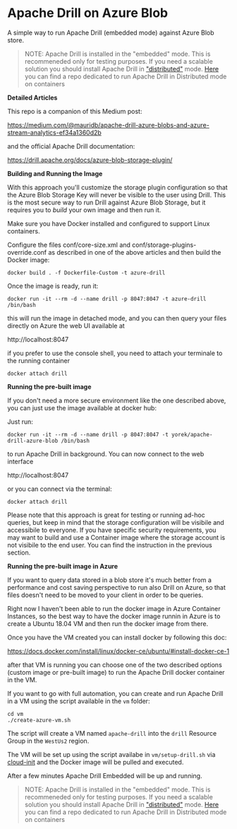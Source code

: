 # Apache Drill on Azure Blob

A simple way to run Apache Drill (embedded mode) against Azure Blob store. 

> NOTE: Apache Drill is installed in the "embedded" mode. This is recommeneded only for testing purposes. If you need a scalable solution you should install Apache Drill in ["distributed"](https://drill.apache.org/docs/install-drill-introduction/) mode. [Here]( https://github.com/Agirish/drill-containers) you can find a repo dedicated to run Apache Drill in Distributed mode on containers

**Detailed Articles** 

This repo is a companion of this Medium post: 

https://medium.com/@mauridb/apache-drill-azure-blobs-and-azure-stream-analytics-ef34a1360d2b

and the official Apache Drill documentation:

https://drill.apache.org/docs/azure-blob-storage-plugin/

**Building and Running the Image**

With this approach you'll customize the storage plugin configuration so that the Azure Blob Storage Key will never be visible to the user using Drill. This is the most secure way to run Drill against Azure Blob Storage, but it requires you to *build* your own image and then run it.

Make sure you have Docker installed and configured to support Linux containers.

Configure the files conf/core-size.xml and conf/storage-plugins-override.conf as described in one of the above articles and then build the Docker image:

    docker build . -f Dockerfile-Custom -t azure-drill

Once the image is ready, run it:

    docker run -it --rm -d --name drill -p 8047:8047 -t azure-drill /bin/bash    

this will run the image in detached mode, and you can then query your files directly on Azure the web UI available at 

http://localhost:8047

if you prefer to use the console shell, you need to attach your terminale to the running container

    docker attach drill

**Running the pre-built image**

If you don't need a more secure environment like the one described above, you can just use the image available at docker hub:

Just run:

    docker run -it --rm -d --name drill -p 8047:8047 -t yorek/apache-drill-azure-blob /bin/bash

to run Apache Drill in background. You can now connect to the web interface 

http://localhost:8047

or you can connect via the terminal:

    docker attach drill

Please note that this approach is great for testing or running ad-hoc queries, but keep in mind that the storage configuration will be visibile and accessibile to everyone. If you have specific security requirements, you may want to build and use a Container image where the storage account is not visibile to the end user. You can find the instruction in the previous section.

**Running the pre-built image in Azure**

If you want to query data stored in a blob store it's much better from a performance and cost saving perspective to run also Drill on Azure, so that files doesn't need to be moved to your client in order to be queries.

Right now I haven't been able to run the docker image in Azure Container Instances, so the best way to have the docker image runnin in Azure is to create a Ubuntu 18.04 VM and then run the docker image from there.

Once you have the VM created you can install docker by following this doc:

https://docs.docker.com/install/linux/docker-ce/ubuntu/#install-docker-ce-1

after that VM is running you can choose one of the two described options (custom image or pre-built image) to run the Apache Drill docker container in the VM.

If you want to go with full automation, you can create and run Apache Drill in a VM using the script available in the `vm` folder:

    cd vm
    ./create-azure-vm.sh

The script will create a VM named `apache-drill` into the `drill` Resource Group in the `WestUs2` region.

The VM will be set up using the script availabe in `vm/setup-drill.sh` via [cloud-init](https://launchpad.net/cloud-init) and the Docker image will be pulled and executed.

After a few minutes Apache Drill Embedded will be up and running.

> NOTE: Apache Drill is installed in the "embedded" mode. This is recommeneded only for testing purposes. If you need a scalable solution you should install Apache Drill in ["distributed"](https://drill.apache.org/docs/install-drill-introduction/) mode. [Here]( https://github.com/Agirish/drill-containers) you can find a repo dedicated to run Apache Drill in Distributed mode on containers
